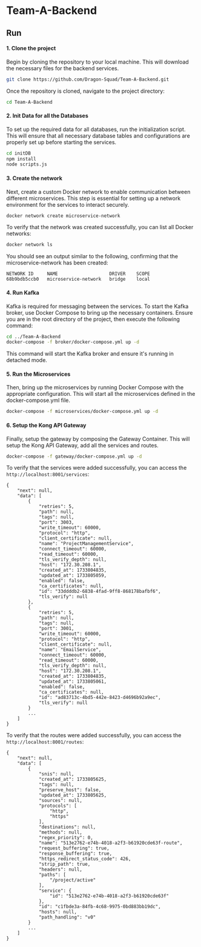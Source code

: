 # Team-A-Backend

## Run 
#### 1. Clone the project
Begin by cloning the repository to your local machine. This will download the necessary files for the backend services.
```` sh
git clone https://github.com/Dragon-Squad/Team-A-Backend.git
````
Once the repository is cloned, navigate to the project directory:
```` sh
cd Team-A-Backend
````

#### 2. Init Data for all the Databases
To set up the required data for all databases, run the initialization script. This will ensure that all necessary database tables and configurations are properly set up before starting the services.
```` sh
cd initDB
npm install
node scripts.js
````

#### 3. Create the network
Next, create a custom Docker network to enable communication between different microservices. This step is essential for setting up a network environment for the services to interact securely.
```` sh
docker network create microservice-network
````
To verify that the network was created successfully, you can list all Docker networks:
```` sh
docker network ls
````
You should see an output similar to the following, confirming that the microservice-network has been created:
```
NETWORK ID     NAME                   DRIVER    SCOPE
68b9bdb5ccb0   microservice-network   bridge    local
```

#### 4. Run Kafka
Kafka is required for messaging between the services. To start the Kafka broker, use Docker Compose to bring up the necessary containers. Ensure you are in the root directory of the project, then execute the following command:
```` sh
cd ../Team-A-Backend
docker-compose -f broker/docker-compose.yml up -d
````
This command will start the Kafka broker and ensure it's running in detached mode.

#### 5. Run the Microservices
Then, bring up the microservices by running Docker Compose with the appropriate configuration. This will start all the microservices defined in the docker-compose.yml file.
```` sh
docker-compose -f microservices/docker-compose.yml up -d
````

#### 6. Setup the Kong API Gateway
Finally, setup the gateway by composing the Gateway Container. This will setup the Kong API Gateway, add all the services and routes.
```` sh
docker-compose -f gateway/docker-compose.yml up -d
````
To verify that the services were added successfully, you can access the `http://localhost:8001/services`:
````
{
    "next": null,
    "data": [
        {
            "retries": 5,
            "path": null,
            "tags": null,
            "port": 3003,
            "write_timeout": 60000,
            "protocol": "http",
            "client_certificate": null,
            "name": "ProjectManagementService",
            "connect_timeout": 60000,
            "read_timeout": 60000,
            "tls_verify_depth": null,
            "host": "172.30.208.1",
            "created_at": 1733804835,
            "updated_at": 1733805059,
            "enabled": false,
            "ca_certificates": null,
            "id": "33ddddb2-6838-4fad-9ff8-868178bafbf6",
            "tls_verify": null
        },
        {
            "retries": 5,
            "path": null,
            "tags": null,
            "port": 3001,
            "write_timeout": 60000,
            "protocol": "http",
            "client_certificate": null,
            "name": "EmailService",
            "connect_timeout": 60000,
            "read_timeout": 60000,
            "tls_verify_depth": null,
            "host": "172.30.208.1",
            "created_at": 1733804835,
            "updated_at": 1733805061,
            "enabled": false,
            "ca_certificates": null,
            "id": "ad83713c-4bd5-442e-8423-d4696b92a9ec",
            "tls_verify": null
        }
        ...
    ]
}
````
To verify that the routes were added successfully, you can access the `http://localhost:8001/routes`:
````
{
    "next": null,
    "data": [
        {
            "snis": null,
            "created_at": 1733805625,
            "tags": null,
            "preserve_host": false,
            "updated_at": 1733805625,
            "sources": null,
            "protocols": [
                "http",
                "https"
            ],
            "destinations": null,
            "methods": null,
            "regex_priority": 0,
            "name": "513e2762-e74b-4018-a2f3-b61920cde63f-route",
            "request_buffering": true,
            "response_buffering": true,
            "https_redirect_status_code": 426,
            "strip_path": true,
            "headers": null,
            "paths": [
                "/project/active"
            ],
            "service": {
                "id": "513e2762-e74b-4018-a2f3-b61920cde63f"
            },
            "id": "c1fbde3a-84fb-4c68-9975-0bd883bb19dc",
            "hosts": null,
            "path_handling": "v0"
        }
        ...
    ]
}
````